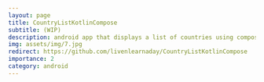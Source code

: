 ```yaml
---
layout: page
title: CountryListKotlinCompose
subtitle: (WIP)
description: android app that displays a list of countries using compose
img: assets/img/7.jpg
redirect: https://github.com/livenlearnaday/CountryListKotlinCompose
importance: 2
category: android
---
```

